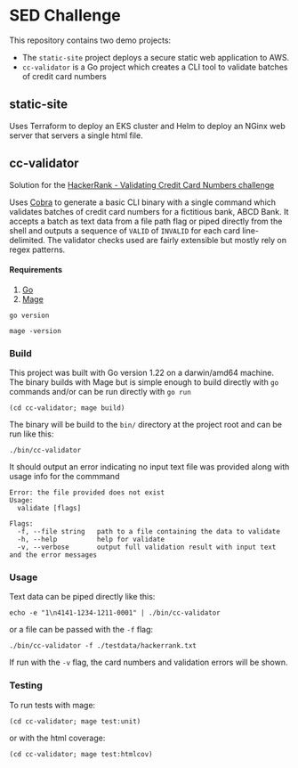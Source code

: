 # SED Challenge

This repository contains two demo projects:
- The `static-site` project deploys a secure static web application to AWS.
- `cc-validator` is a Go project which creates a CLI tool to validate batches of credit card numbers

## static-site

Uses Terraform to deploy an EKS cluster and Helm to deploy an NGinx web server that servers a single html file.


## cc-validator

Solution for the [HackerRank - Validating Credit Card Numbers challenge](https://www.hackerrank.com/challenges/validating-credit-card-number/problem)

Uses [Cobra](https://github.com/spf13/cobra) to generate a basic CLI binary with a single command which validates batches of credit card numbers for a fictitious bank, ABCD Bank.
It accepts a batch as text data from a file path flag or piped directly from the shell and outputs a sequence of `VALID` of `INVALID` for each card line-delimited. The validator checks
used are fairly extensible but mostly rely on regex patterns.

#### Requirements

1. [Go](https://go.dev/doc/install)
2. [Mage](https://go.dev/doc/install)


```shell
go version
```

```shell
mage -version
```


### Build

This project was built with Go version 1.22 on a darwin/amd64 machine. The binary builds with Mage but is simple enough to 
build directly with `go` commands and/or can be run directly with `go run`

```shell
(cd cc-validator; mage build)
```

The binary will be build to the `bin/` directory at the project root and can be run like this:

```shell
./bin/cc-validator
```

It should output an error indicating no input text file was provided along with usage info for the commmand

```
Error: the file provided does not exist
Usage:
  validate [flags]

Flags:
  -f, --file string   path to a file containing the data to validate
  -h, --help          help for validate
  -v, --verbose       output full validation result with input text and the error messages
```

### Usage

Text data can be piped directly like this:

```shell
echo -e "1\n4141-1234-1211-0001" | ./bin/cc-validator
```

or a file can be passed with the `-f` flag:

```shell
./bin/cc-validator -f ./testdata/hackerrank.txt
```

If run with the `-v` flag, the card numbers and validation errors will be shown.


### Testing

To run tests with mage: 

```shell
(cd cc-validator; mage test:unit)
```

or with the html coverage:

```shell
(cd cc-validator; mage test:htmlcov)
```
